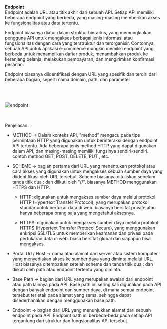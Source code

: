 <b>Endpoint</b><br>
Endpoint adalah URL atau titik akhir dari sebuah API. Setiap API memiliki beberapa endpoint yang berbeda, yang masing-masing memberikan akses ke fungsionalitas atau data tertentu.

Endpoint biasanya diatur dalam struktur hierarkis, yang memungkinkan pengguna API untuk mengakses berbagai jenis informasi atau fungsionalitas dengan cara yang terstruktur dan terorganisir. Contohnya, sebuah API untuk aplikasi e-commerce mungkin memiliki endpoint yang berbeda untuk menampilkan daftar produk, menambahkan produk ke keranjang belanja, melakukan pembayaran, dan mengirimkan konfirmasi pesanan.

Endpoint biasanya diidentifikasi dengan URL yang spesifik dan terdiri dari beberapa bagian, seperti nama domain, path, dan parameter

<br><br><br>
<img src="https://docs.bmc.com/docs/bhom/221/files/1060822088/1109335498/1/1631692675194/API_20_08.PNG" alt="endpoint" />
<br><br><br>

Penjelasan:

- METHOD -> Dalam konteks API, "method" mengacu pada tipe permintaan HTTP yang digunakan untuk berinteraksi dengan endpoint API tertentu. Ada beberapa jenis method HTTP yang dapat digunakan dalam API, dan masing-masing memiliki fungsinya sendiri-sendiri. contoh method GET, POST, DELETE, PUT , etc.

- SCHEME -> bagian pertama dari URL yang menentukan protokol atau cara akses yang digunakan untuk mengakses sebuah sumber daya yang diidentifikasi oleh URL tersebut. Scheme biasanya dituliskan sebelum tanda titik dua  :  dan diikuti oleh "//". biasanya METHOD menggunakan HTTPS dan HTTP.
    - HTTP: digunakan untuk mengakses sumber daya melalui protokol HTTP (Hypertext Transfer Protocol), yang merupakan protokol standar untuk bertukar data di web. biasanya bersifat private atau hanya beberapa orang saja yang mengetahui aksesnya.
    
    - HTTPS: digunakan untuk mengakses sumber daya melalui protokol HTTPS (Hypertext Transfer Protocol Secure), yang menggunakan enkripsi SSL/TLS untuk memberikan keamanan dan privasi pada pertukaran data di web. biasa bersifat global dan siapapun bisa mengakses.

- Portal Url / Host -> nama atau alamat dari server atau sistem komputer yang menyediakan akses ke sumber daya yang diminta melalui URL. Host biasanya ditempatkan setelah scheme dan tanda titik dua  :  dan diikuti oleh path atau endpoint tertentu yang diminta.

- Base Path -> bagian dari URL yang merupakan awalan dari endpoint atau path lainnya pada API. Base path ini sering kali digunakan pada API dengan banyak endpoint dan sumber daya, di mana semua endpoint tersebut terletak pada alamat yang sama, sehingga dapat disederhanakan dengan menggunakan base path.

- Endpoint -> bagian dari URL yang menunjukkan alamat dari sebuah endpoint pada API. Endpoint path ini berbeda-beda pada setiap API tergantung dari struktur dan fungsionalitas API tersebut.